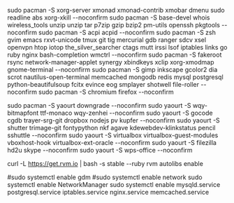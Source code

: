 sudo pacman -S xorg-server xmonad xmonad-contrib xmobar dmenu sudo readline abs xorg-xkill --noconfirm
sudo pacman -S base-devel whois wireless_tools unzip unzip tar p7zip gzip bzip2 pm-utils openssh pkgtools --noconfirm
sudo pacman -S acpi acpid --noconfirm
sudo pacman -S zsh gvim emacs rxvt-unicode tmux git tig mercurial gdb ranger sdcv xsel openvpn htop iotop the_silver_searcher ctags mutt irssi lsof iptables links go ruby nginx bash-completion wmctrl --noconfirm
sudo pacman -S fakeroot rsync network-manager-applet synergy xbindkeys xclip xorg-xmodmap gnome-terminal --noconfirm
sudo pacman -S gimp inkscape gcolor2 dia scrot nautilus-open-terminal memcached mongodb redis mysql postgresql python-beautifulsoup fcitx evince eog smplayer shotwell file-roller --noconfirm
sudo pacman -S chromium firefox --noconfirm

sudo pacman -S yaourt downgrade --noconfirm
sudo yaourt -S wqy-bitmapfont ttf-monaco wqy-zenhei --noconfirm
sudo yaourt -S gocode cgdb trayer-srg-git dropbox nodejs pv kupfer --noconfirm
sudo yaourt -S shutter trimage-git fontypython nkf agave kdewebdev-klinkstatus pencil sshuttle --noconfirm
sudo yaourt -S virtualbox virtualbox-guest-modules vboxhost-hook virtualbox-ext-oracle --noconfirm
sudo yaourt -S filezilla hd2u skype --noconfirm
sudo yaourt -S wps-office --noconfirm

curl -L https://get.rvm.io | bash -s stable --ruby
rvm autolibs enable

#sudo systemctl enable gdm
#sudo systemctl enable network
sudo systemctl enable NetworkManager
sudo systemctl enable mysqld.service postgresql.service iptables.service nginx.service memcached.service
